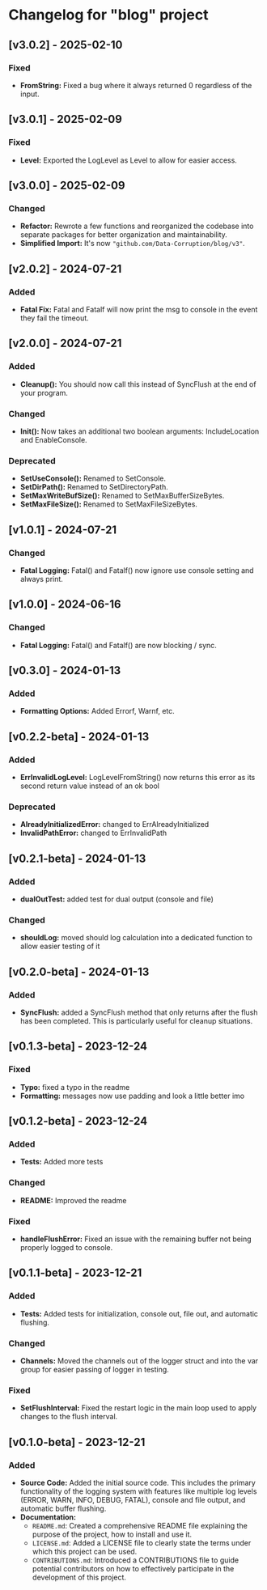 # Changelog for "blog" project

## [v3.0.2] - 2025-02-10

### Fixed

- **FromString:** Fixed a bug where it always returned 0 regardless of the input.

## [v3.0.1] - 2025-02-09

### Fixed

- **Level:** Exported the LogLevel as Level to allow for easier access.

## [v3.0.0] - 2025-02-09

### Changed

- **Refactor:** Rewrote a few functions and reorganized the codebase into separate packages for better organization and maintainability.
- **Simplified Import:** It's now `"github.com/Data-Corruption/blog/v3"`.

## [v2.0.2] - 2024-07-21

### Added

- **Fatal Fix:** Fatal and Fatalf will now print the msg to console in the event they fail the timeout.

## [v2.0.0] - 2024-07-21

### Added

- **Cleanup():** You should now call this instead of SyncFlush at the end of your program.

### Changed

- **Init():** Now takes an additional two boolean arguments: IncludeLocation and EnableConsole.

### Deprecated

- **SetUseConsole():** Renamed to SetConsole.
- **SetDirPath():** Renamed to SetDirectoryPath.
- **SetMaxWriteBufSize():** Renamed to SetMaxBufferSizeBytes.
- **SetMaxFileSize():** Renamed to SetMaxFileSizeBytes.

## [v1.0.1] - 2024-07-21

### Changed

- **Fatal Logging:** Fatal() and Fatalf() now ignore use console setting and always print.

## [v1.0.0] - 2024-06-16

### Changed

- **Fatal Logging:** Fatal() and Fatalf() are now blocking / sync.

## [v0.3.0] - 2024-01-13

### Added

- **Formatting Options:** Added Errorf, Warnf, etc.

## [v0.2.2-beta] - 2024-01-13

### Added

- **ErrInvalidLogLevel:** LogLevelFromString() now returns this error as its second return value instead of an ok bool

### Deprecated

- **AlreadyInitializedError:** changed to ErrAlreadyInitialized
- **InvalidPathError:** changed to ErrInvalidPath

## [v0.2.1-beta] - 2024-01-13

### Added

- **dualOutTest:** added test for dual output (console and file)

### Changed

- **shouldLog:** moved should log calculation into a dedicated function to allow easier testing of it

## [v0.2.0-beta] - 2024-01-13

### Added

- **SyncFlush:** added a SyncFlush method that only returns after the flush has been completed. This is particularly useful for cleanup situations.

## [v0.1.3-beta] - 2023-12-24

### Fixed

- **Typo:** fixed a typo in the readme
- **Formatting:** messages now use padding and look a little better imo

## [v0.1.2-beta] - 2023-12-24

### Added

- **Tests:** Added more tests

### Changed

- **README:** Improved the readme

### Fixed

- **handleFlushError:** Fixed an issue with the remaining buffer not being properly logged to console.

## [v0.1.1-beta] - 2023-12-21

### Added

- **Tests:** Added tests for initialization, console out, file out, and automatic flushing.

### Changed

- **Channels:** Moved the channels out of the logger struct and into the var group for easier passing of logger in testing.

### Fixed

- **SetFlushInterval:** Fixed the restart logic in the main loop used to apply changes to the flush interval.

## [v0.1.0-beta] - 2023-12-21

### Added

- **Source Code:** Added the initial source code. This includes the primary functionality of the logging system with features like multiple log levels (ERROR, WARN, INFO, DEBUG, FATAL), console and file output, and automatic buffer flushing.
- **Documentation:**
  - `README.md`: Created a comprehensive README file explaining the purpose of the project, how to install and use it.
  - `LICENSE.md`: Added a LICENSE file to clearly state the terms under which this project can be used.
  - `CONTRIBUTIONS.md`: Introduced a CONTRIBUTIONS file to guide potential contributors on how to effectively participate in the development of this project.
